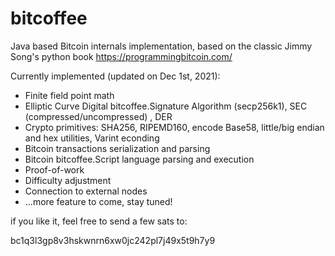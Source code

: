 # bitcoffee
 Java based Bitcoin internals implementation, based on the classic Jimmy Song's python book https://programmingbitcoin.com/
 
 Currently implemented (updated on Dec 1st, 2021):
 
 * Finite field point math
 * Elliptic Curve Digital bitcoffee.Signature Algorithm (secp256k1), SEC (compressed/uncompressed) , DER
 * Crypto primitives: SHA256, RIPEMD160, encode Base58, little/big endian and hex utilities, Varint econding
 * Bitcoin transactions serialization and parsing
 * Bitcoin bitcoffee.Script language parsing and execution
 * Proof-of-work
 * Difficulty adjustment
 * Connection to external nodes
 * ...more feature to come, stay tuned!


if you like it, feel free to send a few sats to:

bc1q3l3gp8v3hskwnrn6xw0jc242pl7j49x5t9h7y9
